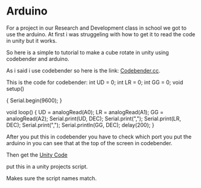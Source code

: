 <h1> Arduino </h1>

For a project in our Research and Development class in school we got to use the arduino.
At first i was struggeling with how to get it to read the code in unity but it works.

So here is a simple to tutorial to make a cube rotate in unity using codebender and arduino.

As i said i use codebender so here is the link: [Codebender.cc](https://codebender.cc/).

This is the code for codebender:
int UD = 0;
int LR = 0;
int GG = 0;
void setup() 

{
Serial.begin(9600);
} 

void loop()
{ 
UD = analogRead(A0);
LR = analogRead(A1);
GG = analogRead(A2);
Serial.print(UD, DEC);
Serial.print(",");
Serial.print(LR, DEC);
Serial.print(","); 
Serial.println(GG, DEC);
delay(200); 
}

After you put this in codebender you have to check which port you put the arduino in you can see that at the top of the screen in codebender.

Then get the [Unity Code]()

put this in a unity projects script.

Makes sure the script names match.
